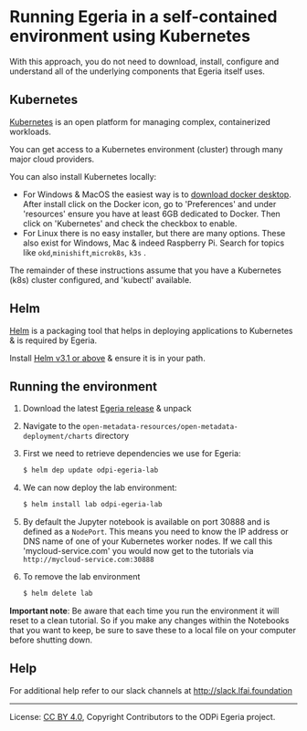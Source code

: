 <!-- SPDX-License-Identifier: CC-BY-4.0 -->
<!-- Copyright Contributors to the ODPi Egeria project. -->

# Running Egeria in a self-contained environment using Kubernetes


With this approach, you do not need to download, install, configure and understand all of the underlying components
that Egeria itself uses.

## Kubernetes
[Kubernetes](https://kubernetes.io/) is an open platform for managing complex, containerized workloads. 

You can get access to a Kubernetes environment (cluster) through many major cloud providers. 

You can also install Kubernetes locally:
 * For Windows & MacOS the easiest way is to [download docker desktop](https://hub.docker.com/?overlay=onboarding). After install click on the Docker icon, go to 'Preferences' and under 'resources' ensure you have at least 6GB dedicated to Docker. Then click on 'Kubernetes' and check the checkbox to enable.
 * For Linux there is no easy installer, but there are many options. These also exist for Windows, Mac & indeed Raspberry Pi. Search for topics like `okd`,`minishift`,`microk8s`, `k3s` . 


The remainder of these instructions assume that you have a Kubernetes (k8s) cluster configured, and 'kubectl' available. 

## Helm

[Helm](https://helm.sh/) is a packaging tool that helps in deploying applications to Kubernetes & is required by Egeria.

Install [Helm v3.1 or above](https://github.com/helm/helm/releases) & ensure it is in your path.


## Running the environment

1. Download the latest [Egeria release](https://github.com/odpi/egeria/releases) & unpack
   
1. Navigate to the `open-metadata-resources/open-metadata-deployment/charts` directory
   
1. First we need to retrieve dependencies we use for Egeria:

    ```bash
    $ helm dep update odpi-egeria-lab
    ```
    
1. We can now deploy the lab environment:

    ```bash
    $ helm install lab odpi-egeria-lab
    ```

1. By default the Jupyter notebook is available on port 30888 and is defined as a `NodePort`. This means you need to know the
   IP address or DNS name of one of your Kubernetes worker nodes. If we call this 'mycloud-service.com' you would now get to the tutorials via `http://mycloud-service.com:30888`
   
1. To remove the lab environment

    ```bash
    $ helm delete lab
    ```

**Important note**: Be aware that each time you run the environment it will reset to a clean tutorial. So if you make
any changes within the Notebooks that you want to keep, be sure to save these to a local file on your computer before
shutting down.

## Help

For additional help refer to our slack channels at http://slack.lfai.foundation

----
License: [CC BY 4.0](https://creativecommons.org/licenses/by/4.0/),
Copyright Contributors to the ODPi Egeria project.
